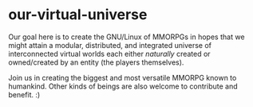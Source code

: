 # our-virtual-universe
Our goal here is to create the GNU/Linux of MMORPGs in hopes that we might attain
a modular, distributed, and integrated universe of interconnected virtual worlds
each either _naturally_ created or owned/created by an entity (the players themselves).

Join us in creating the biggest and most versatile MMORPG known to humankind.
Other kinds of beings are also welcome to contribute and benefit. :)
